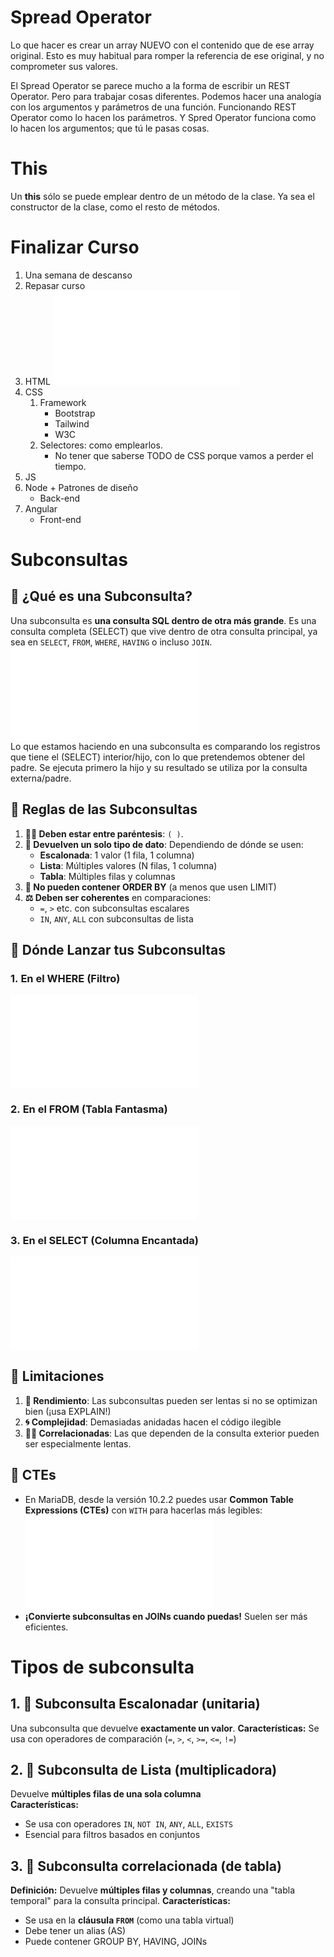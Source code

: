# Spread Operator
Lo que hacer es crear un array NUEVO con el contenido que de ese array original. Esto es muy habitual para romper la referencia de ese original, y no comprometer sus valores.

El Spread Operator se parece mucho a la forma de escribir un REST Operator. Pero para trabajar cosas diferentes. Podemos hacer una analogía con los argumentos y parámetros de una función. Funcionando REST Operator como lo hacen los parámetros. Y Spred Operator funciona como lo hacen los argumentos; que tú le pasas cosas.

# This
Un **this** sólo se puede emplear dentro de un método de la clase. Ya sea el constructor de la clase, como el resto de métodos.

# Finalizar Curso
1. Una semana de descanso
2. Repasar curso
3. HTML
	![ED2025-05-19_12.35.20|320](ED2025-05-19_12.35.20.md)
4. CSS
	1. Framework
		-  Bootstrap
		-  Tailwind
		- W3C
	2. Selectores: como emplearlos.
		- No tener que saberse TODO de CSS porque vamos a perder el tiempo.
5. JS
6. Node + Patrones de diseño
	- Back-end
7. Angular
	- Front-end

# Subconsultas

## 🔮 **¿Qué es una Subconsulta?**
Una subconsulta es **una consulta SQL dentro de otra más grande**. Es una consulta completa (SELECT) que vive dentro de otra consulta principal, ya sea en `SELECT`, `FROM`, `WHERE`, `HAVING` o incluso `JOIN`.   
![ED2025-05-19_20.00.17|400](ED2025-05-19_20.00.17.md)   
Lo que estamos haciendo en una subconsulta es comparando los registros que tiene el (SELECT) interior/hijo, con lo que pretendemos obtener del padre. Se ejecuta primero la hijo y su resultado se utiliza por la consulta externa/padre.  
## 📜 **Reglas de las Subconsultas**
1. **🧙‍♂️ Deben estar entre paréntesis**: `( )`.
2. **🔢 Devuelven un solo tipo de dato**: Dependiendo de dónde se usen:
    - **Escalonada**: 1 valor (1 fila, 1 columna)    
    - **Lista**: Múltiples valores (N filas, 1 columna) 
    - **Tabla**: Múltiples filas y columnas   
3. **🚫 No pueden contener ORDER BY** (a menos que usen LIMIT)
4. **⚖️ Deben ser coherentes** en comparaciones:
    - `=`, `>` etc. con subconsultas escalares   
    - `IN`, `ANY`, `ALL` con subconsultas de lista
## 🎯 **Dónde Lanzar tus Subconsultas**
### 1. **En el WHERE (Filtro)**
![ED2025-05-19_21.47.18|250](ED2025-05-19_21.47.18.md)
### 2. **En el FROM (Tabla Fantasma)**
![ED2025-05-19_21.49.04|600](ED2025-05-19_21.49.04.md)
### 3. **En el SELECT (Columna Encantada)**
![ED2025-05-19_21.53.01|500](ED2025-05-19_21.53.01.md)  
## 🚧 **Limitaciones**
1. **🐌 Rendimiento**: Las subconsultas pueden ser lentas si no se optimizan bien (¡usa EXPLAIN!)
2. **🌀 Complejidad**: Demasiadas anidadas hacen el código ilegible
3. **🧟‍♂️ Correlacionadas**: Las que dependen de la consulta exterior pueden ser especialmente lentas.
## 💎 **CTEs**
- En MariaDB, desde la versión 10.2.2 puedes usar **Common Table Expressions (CTEs)** con `WITH` para hacerlas más legibles:   	![ED2025-05-19_21.57.09|500](ED2025-05-19_21.57.09.md)
- **¡Convierte subconsultas en JOINs cuando puedas!** Suelen ser más eficientes.

# Tipos de subconsulta
## 1. 🔢 **Subconsulta Escalonadar (unitaria)**
Una subconsulta que devuelve **exactamente un valor**.
**Características:** Se usa con operadores de comparación (`=`, `>`, `<`, `>=`, `<=`, `!=`)   
## 2. 📜 **Subconsulta de Lista (multiplicadora)**    
Devuelve **múltiples filas de una sola columna**   
**Características:**
- Se usa con operadores `IN`, `NOT IN`, `ANY`, `ALL`, `EXISTS`
- Esencial para filtros basados en conjuntos   
## 3. 🏺 **Subconsulta correlacionada (de tabla)**
**Definición:** Devuelve **múltiples filas y columnas**, creando una "tabla temporal" para la consulta principal.
**Características:**
- Se usa en la **cláusula `FROM`** (como una tabla virtual)
- Debe tener un alias (AS)
- Puede contener GROUP BY, HAVING, JOINs